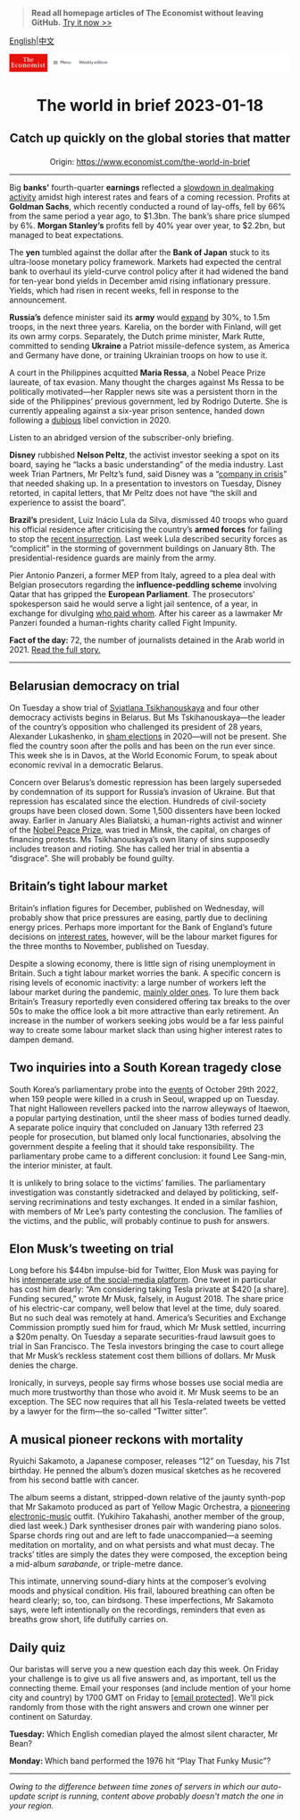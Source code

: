 > **Read all homepage articles of The Economist without leaving GitHub.** [Try it now >>](https://arielherself.github.io/te)

[English](https://github.com/arielherself/espresso/blob/main/README.md)|[中文](https://github-com.translate.goog/arielherself/espresso/blob/main/README.md?_x_tr_sl=en&_x_tr_tl=zh-CN&_x_tr_hl=zh-CN&_x_tr_pto=wapp)



![The Economist](menubar.png)

# <p align="center">The world in brief 2023-01-18</p>

## <p align="center">Catch up quickly on the global stories that matter</p>

<p align="center">Origin: <a href="https://www.economist.com/the-world-in-brief">https://www.economist.com/the-world-in-brief</a><hr>

Big <strong>banks’</strong> fourth-quarter <strong>earnings </strong>reflected a [slowdown in dealmaking activity](https://www.economist.com/finance-and-economics/2023/01/17/investment-banks-are-struggling-in-a-high-interest-rate-world) amidst high interest rates and fears of a coming recession. Profits at <strong>Goldman Sachs</strong>, which recently conducted a round of lay-offs, fell by 66% from the same period a year ago, to $1.3bn. The bank’s share price slumped by 6%. <strong>Morgan Stanley’s</strong> profits fell by 40% year over year, to $2.2bn, but managed to beat expectations.

The <strong>yen</strong> tumbled against the dollar after the <strong>Bank of Japan</strong> stuck to its ultra-loose monetary policy framework. Markets had expected the central bank to overhaul its yield-curve control policy after it had widened the band for ten-year bond yields in December amid rising inflationary pressure. Yields, which had risen in recent weeks, fell in response to the announcement.

<strong>Russia’s</strong> defence minister said its <strong>army</strong> would [expand](https://www.economist.com/briefing/how-deep-does-the-rot-in-the-russian-army-go/21808989) by 30%, to 1.5m troops, in the next three years. Karelia, on the border with Finland, will get its own army corps. Separately, the Dutch prime minister, Mark Rutte, committed to sending <strong>Ukraine </strong>a Patriot missile-defence system, as America and Germany have done, or training Ukrainian troops on how to use it.

A court in the Philippines acquitted <strong>Maria Ressa</strong>, a Nobel Peace Prize laureate, of tax evasion. Many thought the charges against Ms Ressa to be politically motivated—her Rappler news site was a persistent thorn in the side of the Philippines’ previous government, led by Rodrigo Duterte. She is currently appealing against a six-year prison sentence, handed down following a [dubious](https://www.economist.com/asia/2019/02/14/yet-another-critic-of-the-president-is-arrested-in-the-philippines) libel conviction in 2020. 

Listen to an abridged version of the subscriber-only briefing.

<strong>Disney</strong> rubbished <strong>Nelson Peltz</strong>, the activist investor seeking a spot on its board, saying he “lacks a basic understanding” of the media industry. Last week Trian Partners, Mr Peltz’s fund, said Disney was a “[company in crisis](https://www.economist.com/leaders/2022/11/21/disney-brings-back-a-star-of-the-past-but-its-real-problem-is-the-script)” that needed shaking up. In a presentation to investors on Tuesday, Disney retorted, in capital letters, that Mr Peltz does not have “the skill and experience to assist the board”.

<strong>Brazil’s</strong> president, Luiz Inácio Lula da Silva, dismissed 40 troops who guard his official residence after criticising the country’s <strong>armed forces</strong> for failing to stop the [recent insurrection](https://www.economist.com/the-americas/2023/01/12/a-copycat-insurrection-in-brazil-and-its-troubling-aftermath). Last week Lula described security forces as “complicit” in the storming of government buildings on January 8th. The presidential-residence guards are mainly from the army.

Pier Antonio Panzeri, a former MEP from Italy, agreed to a plea deal with Belgian prosecutors regarding the<strong> influence-peddling scheme</strong> involving Qatar that has gripped the <strong>European Parliament</strong>. The prosecutors’ spokesperson said he would serve a light jail sentence, of a year, in exchange for divulging [who paid whom](https://www.economist.com/europe/2022/12/15/a-corruption-scandal-leaves-the-eu-reeling). After his career as a lawmaker Mr Panzeri founded a human-rights charity called Fight Impunity.

<strong>Fact of the day:</strong> 72, the number of journalists detained in the Arab world in 2021. [Read the full story.](https://www.economist.com/middle-east-and-africa/2023/01/13/the-arab-worlds-rulers-have-turned-journalists-into-courtiers)

----------

## Belarusian democracy on trial

On Tuesday a show trial of [Sviatlana Tsikhanouskaya](https://www.economist.com/by-invitation/2022/04/02/sviatlana-tsikhanouskaya-argues-that-europe-will-be-safer-if-belarus-is-free) and four other democracy activists begins in Belarus. But Ms Tskihanouskaya—the leader of the country’s opposition who challenged its president of 28 years, Alexander Lukashenko, in [sham elections](https://www.economist.com/leaders/2020/08/13/belaruss-election-was-a-sham-the-wests-response-has-been-feeble) in 2020—will not be present. She fled the country soon after the polls and has been on the run ever since. This week she is in Davos, at the World Economic Forum, to speak about economic revival in a democratic Belarus.

Concern over Belarus’s domestic repression has been largely superseded by condemnation of its support for Russia’s invasion of Ukraine. But that repression has escalated since the election. Hundreds of civil-society groups have been closed down. Some 1,500 dissenters have been locked away. Earlier in January Ales Bialiatski, a human-rights activist and winner of the [Nobel Peace Prize](https://www.economist.com/europe/2022/10/07/the-nobel-peace-prize-recognises-human-rights-groups-that-spoke-truth-to-putinism), was tried in Minsk, the capital, on charges of financing protests. Ms Tsikhanouskaya’s own litany of sins supposedly includes treason and rioting. She has called her trial in absentia a “disgrace”. She will probably be found guilty.

## Britain’s tight labour market

Britain’s inflation figures for December, published on Wednesday, will probably show that price pressures are easing, partly due to declining energy prices. Perhaps more important for the Bank of England’s future decisions on [interest rates](https://www.economist.com/briefing/2022/12/08/rising-interest-rates-and-inflation-have-upended-investing), however, will be the labour market figures for the three months to November, published on Tuesday. 

Despite a slowing economy, there is little sign of rising unemployment in Britain. Such a tight labour market worries the bank. A specific concern is rising levels of economic inactivity: a large number of workers left the labour market during the pandemic, [mainly older ones](https://www.economist.com/britain/2022/10/27/where-did-all-britains-50-somethings-go). To lure them back Britain’s Treasury reportedly even considered offering tax breaks to the over 50s to make the office look a bit more attractive than early retirement. An increase in the number of workers seeking jobs would be a far less painful way to create some labour market slack than using higher interest rates to dampen demand.

## Two inquiries into a South Korean tragedy close

South Korea’s parliamentary probe into the [events](https://www.economist.com/asia/2022/11/03/when-a-disaster-shakes-a-country-political-leaders-face-peril) of October 29th 2022, when 159 people were killed in a crush in Seoul, wrapped up on Tuesday. That night Halloween revellers packed into the narrow alleyways of Itaewon, a popular partying destination, until the sheer mass of bodies turned deadly. A separate police inquiry that concluded on January 13th referred 23 people for prosecution, but blamed only local functionaries, absolving the government despite a feeling that it should take responsibility. The parliamentary probe came to a different conclusion: it found Lee Sang-min, the interior minister, at fault.

It is unlikely to bring solace to the victims’ families. The parliamentary investigation was constantly sidetracked and delayed by politicking, self-serving recriminations and testy exchanges. It ended in a similar fashion, with members of Mr Lee’s party contesting the conclusion. The families of the victims, and the public, will probably continue to push for answers.

## Elon Musk’s tweeting on trial

Long before his $44bn impulse-bid for Twitter, Elon Musk was paying for his [intemperate use of the social-media platform](https://www.economist.com/leaders/2022/12/19/elon-musks-44bn-education-on-free-speech). One tweet in particular has cost him dearly: “Am considering taking Tesla private at $420 [a share]. Funding secured,” wrote Mr Musk, falsely, in August 2018. The share price of his electric-car company, well below that level at the time, duly soared. But no such deal was remotely at hand. America’s Securities and Exchange Commission promptly sued him for fraud, which Mr Musk settled, incurring a $20m penalty. On Tuesday a separate securities-fraud lawsuit goes to trial in San Francisco. The Tesla investors bringing the case to court allege that Mr Musk’s reckless statement cost them billions of dollars. Mr Musk denies the charge.

Ironically, in surveys, people say firms whose bosses use social media are much more trustworthy than those who avoid it. Mr Musk seems to be an exception. The SEC now requires that all his Tesla-related tweets be vetted by a lawyer for the firm—the so-called “Twitter sitter”.

## A musical pioneer reckons with mortality

Ryuichi Sakamoto, a Japanese composer, releases “12” on Tuesday, his 71st birthday. He penned the album’s dozen musical sketches as he recovered from his second battle with cancer.

The album seems a distant, stripped-down relative of the jaunty synth-pop that Mr Sakamoto produced as part of Yellow Magic Orchestra, a [pioneering electronic-music](https://www.economist.com/1843/2019/04/18/make-brexit-bearablewith-japanese-ambient-music) outfit. (Yukihiro Takahashi, another member of the group, died last week.) Dark synthesiser drones pair with wandering piano solos. Sparse chords ring out and are left to fade unaccompanied—a seeming meditation on mortality, and on what persists and what must decay. The tracks’ titles are simply the dates they were composed, the exception being a mid-album <em>sarabande</em>, or triple-metre dance.

This intimate, unnerving sound-diary hints at the composer’s evolving moods and physical condition. His frail, laboured breathing can often be heard clearly; so, too, can birdsong. These imperfections, Mr Sakamoto says, were left intentionally on the recordings, reminders that even as breaths grow short, life dutifully carries on. 

## Daily quiz

Our baristas will serve you a new question each day this week. On Friday your challenge is to give us all five answers and, as important, tell us the connecting theme. Email your responses (and include mention of your home city and country) by 1700 GMT on Friday to [<span class="__cf_email__" data-cfemail="5302263a29162023213620203c1336303c3d3c3e3a20277d303c3e">[email&#160;protected]</span>](https://mail.google.com/mail/?view=cm&amp;fs=1&amp;tf=1&amp;to=QuizEspresso@economist.com). We’ll pick randomly from those with the right answers and crown one winner per continent on Saturday.

<strong>Tuesday:</strong> Which English comedian played the almost silent character, Mr Bean?  


<strong>Monday: </strong>Which band performed the 1976 hit “Play That Funky Music”?

----------

*Owing to the difference between time zones of servers in which our auto-update script is running, content above probably doesn't match the one in your region.*

